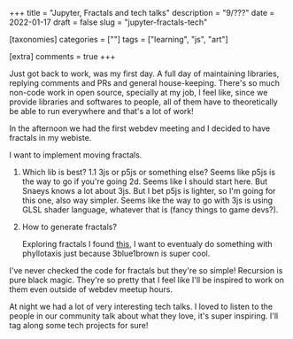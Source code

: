 +++
title = "Jupyter, Fractals and tech talks"
description = "9/???"
date = 2022-01-17
draft = false
slug = "jupyter-fractals-tech"

[taxonomies]
categories = [""]
tags = ["learning", "js", "art"]

[extra]
comments = true
+++

Just got back to work, was my first day. A full day of maintaining libraries, replying comments and PRs and general house-keeping. There's so much non-code work in open source, specially at my job, I feel like, since we provide libraries and softwares to people, all of them have to theoretically be able to run everywhere and that's a lot of work!

In the afternoon we had the first webdev meeting and I decided to have fractals in my webiste.

I want to implement moving fractals.

1. Which lib is best?
    1.1 3js or p5js or something else?
        Seems like p5js is the way to go if you're going 2d. Seems like I should start here. But Snaeys knows a lot about 3js.
        But I bet p5js is lighter, so I'm going for this one, also way simpler. Seems like the way to go with 3js is using GLSL shader language, whatever that is (fancy things to game devs?).

2. How to generate fractals?

    Exploring fractals I found [this](https://breaksome.tech/coding-phyllotaxis-patterns-in-p5js/), I want to eventualy do something with phyllotaxis just because 3blue1brown is super cool.

I've never checked the code for fractals but they're so simple! Recursion is pure black magic. 
They're so pretty that I feel like I'll be inspired to work on them even outside of webdev meetup hours.

At night we had a lot of very interesting tech talks. I loved to listen to the people in our community talk about what they love, it's super inspiring. I'll tag along some tech projects for sure!
